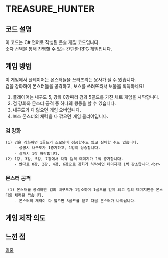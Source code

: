 # TREASURE_HUNTER

## 코드 설명
이 코드는 C# 언어로 작성된 콘솔 게임 코드입니다.   
숫자 선택을 통해 진행할 수 있는 간단한 RPG 게임입니다.   

## 게임 방법
이 게임에서 플레이어는 몬스터들을 쓰러뜨리는 용사가 될 수 있습니다.   
검을 강화하여 몬스터들을 공격하고, 보스를 쓰러뜨려서 보물을 획득하세요!      <br>

1. 플레이어는 내구도 5, 강화 0강짜리 검과 5골드를 가진 채로 게임을 시작합니다.
2. 검 강화와 몬스터 공격 중 하나의 행동을 할 수 있습니다.
3. 내구도가 다 닳으면 게임 오버입니다.
4. 보스 몬스터의 체력을 다 깎으면 게임 클리어입니다.   
### 검 강화
    (1) 검을 강화하면 1골드가 소모되며 성공할수도 있고 실패할 수도 있습니다.
        - 성공시 내구도가 1증가하고, 1강이 상승합니다.   
        - 실패시 1강 하락합니다.   
    (2) 1강, 3강, 5강, 7강에서 각각 검의 데미지가 1씩 증가합니다.   
        - 반대로 0강, 2강, 4강, 6강으로 강화가 하락하면 데미지가 1씩 감소합니다.<br>
### 몬스터 공격   
     (1) 몬스터를 공격하면 검의 내구도가 1감소하며 1골드를 얻게 되고 검의 데미지만큼 몬스터의 체력을 깎습니다.   
        - 몬스터의 체력이 다 닳으면 3골드를 얻고 다음 몬스터가 나타납니다.      
## 게임 제작 의도

## 느낀 점
<u>밑줄</u>

